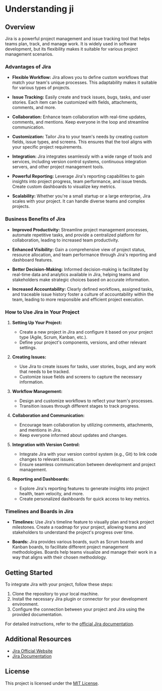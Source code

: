 # Understanding ji

## Overview

Jira is a powerful project management and issue tracking tool that helps teams plan, track, and manage work. It is widely used in software development, but its flexibility makes it suitable for various project management scenarios.

### Advantages of Jira

- **Flexible Workflow:** Jira allows you to define custom workflows that match your team's unique processes. This adaptability makes it suitable for various types of projects.

- **Issue Tracking:** Easily create and track issues, bugs, tasks, and user stories. Each item can be customized with fields, attachments, comments, and more.

- **Collaboration:** Enhance team collaboration with real-time updates, comments, and mentions. Keep everyone in the loop and streamline communication.

- **Customization:** Tailor Jira to your team's needs by creating custom fields, issue types, and screens. This ensures that the tool aligns with your specific project requirements.

- **Integration:** Jira integrates seamlessly with a wide range of tools and services, including version control systems, continuous integration servers, and other project management tools.

- **Powerful Reporting:** Leverage Jira's reporting capabilities to gain insights into project progress, team performance, and issue trends. Create custom dashboards to visualize key metrics.

- **Scalability:** Whether you're a small startup or a large enterprise, Jira scales with your project. It can handle diverse teams and complex projects.

### Business Benefits of Jira

- **Improved Productivity:** Streamline project management processes, automate repetitive tasks, and provide a centralized platform for collaboration, leading to increased team productivity.

- **Enhanced Visibility:** Gain a comprehensive view of project status, resource allocation, and team performance through Jira's reporting and dashboard features.

- **Better Decision-Making:** Informed decision-making is facilitated by real-time data and analytics available in Jira, helping teams and stakeholders make strategic choices based on accurate information.

- **Increased Accountability:** Clearly defined workflows, assigned tasks, and traceable issue history foster a culture of accountability within the team, leading to more responsible and efficient project execution.

### How to Use Jira in Your Project

1. **Setting Up Your Project:**
    - Create a new project in Jira and configure it based on your project type (Agile, Scrum, Kanban, etc.).
    - Define your project's components, versions, and other relevant settings.

2. **Creating Issues:**
    - Use Jira to create issues for tasks, user stories, bugs, and any work that needs to be tracked.
    - Customize issue fields and screens to capture the necessary information.

3. **Workflow Management:**
    - Design and customize workflows to reflect your team's processes.
    - Transition issues through different stages to track progress.

4. **Collaboration and Communication:**
    - Encourage team collaboration by utilizing comments, attachments, and mentions in Jira.
    - Keep everyone informed about updates and changes.

5. **Integration with Version Control:**
    - Integrate Jira with your version control system (e.g., Git) to link code changes to relevant issues.
    - Ensure seamless communication between development and project management.

6. **Reporting and Dashboards:**
    - Explore Jira's reporting features to generate insights into project health, team velocity, and more.
    - Create personalized dashboards for quick access to key metrics.

### Timelines and Boards in Jira

- **Timelines:** Use Jira's timeline feature to visually plan and track project milestones. Create a roadmap for your project, allowing teams and stakeholders to understand the project's progress over time.

- **Boards:** Jira provides various boards, such as Scrum boards and Kanban boards, to facilitate different project management methodologies. Boards help teams visualize and manage their work in a way that aligns with their chosen methodology.

## Getting Started

To integrate Jira with your project, follow these steps:

1. Clone the repository to your local machine.
2. Install the necessary Jira plugin or connector for your development environment.
3. Configure the connection between your project and Jira using the provided documentation.

For detailed instructions, refer to the [official Jira documentation](https://www.atlassian.com/software/jira/documentation).

## Additional Resources

- [Jira Official Website](https://www.atlassian.com/software/jira)
- [Jira Documentation](https://www.atlassian.com/software/jira/documentation)

## License

This project is licensed under the [MIT License](https://github.com/jasjitajimal/practice_agile_journey/blob/main/LICENSE).
